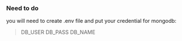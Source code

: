 ### Need to do
you will need to create .env file and put your credential for mongodb:
>DB_USER
>DB_PASS
>DB_NAME